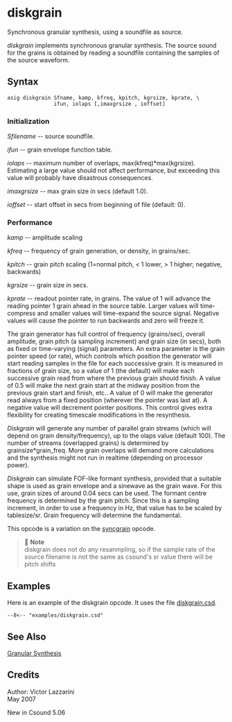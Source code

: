 <!--
id:diskgrain
category:Signal Generators:Granular Synthesis
-->
# diskgrain
Synchronous granular synthesis, using a soundfile as source.

_diskgrain_ implements synchronous granular synthesis. The source sound for the grains is obtained by reading a soundfile containing the samples of the source waveform.

## Syntax
```csound-orc
asig diskgrain Sfname, kamp, kfreq, kpitch, kgrsize, kprate, \
               ifun, iolaps [,imaxgrsize , ioffset]
```

### Initialization
_Sfilename_ -- source soundfile.
  
_ifun_ -- grain envelope function table.
  
_iolaps_ -- maximum number of overlaps, max(kfreq)*max(kgrsize). Estimating a large value should not affect performance, but exceeding this value will probably have disastrous consequences.
  
_imaxgrsize_ -- max grain size in secs (default 1.0).
  
_ioffset_ -- start offset in secs from beginning of file (default: 0).

### Performance
_kamp_ -- amplitude scaling
  
_kfreq_ -- frequency of grain generation, or density, in grains/sec.
  
_kpitch_ -- grain pitch scaling (1=normal pitch, < 1 lower, > 1 higher; negative, backwards)
  
_kgrsize_ -- grain size in secs.
  
_kprate_ -- readout pointer rate, in grains. The value of 1 will advance the reading pointer 1 grain ahead in the source table. Larger values will time-compress and smaller values will time-expand the source signal.  Negative values will cause the pointer to run backwards and zero will freeze it.
  
The grain generator has full control of frequency (grains/sec), overall amplitude, grain pitch (a sampling increment) and grain size (in secs), both as fixed or time-varying (signal) parameters.  An extra parameter is the grain pointer speed (or rate), which controls which position the generator will start reading samples in the file for each successive grain. It is measured in fractions of grain size, so a value of 1 (the default) will make each successive grain read from where the previous grain should finish. A value of 0.5 will make the next grain start at the midway position from the previous grain start and finish, etc.. A value of 0 will make the generator read always from a fixed position (wherever the pointer was last at). A negative value will decrement pointer positions. This control gives extra flexibility for creating timescale modifications in the resynthesis.
  
_Diskgrain_ will generate any number of parallel grain streams (which will depend on grain density/frequency), up to the olaps value (default 100). The number of streams (overlapped grains) is determined by grainsize*grain_freq. More grain overlaps will demand more calculations and the synthesis might not run in realtime (depending on processor power).
  
_Diskgrain_ can simulate FOF-like formant synthesis, provided that a suitable shape is used as grain envelope and a sinewave as the grain wave. For this use, grain sizes of around 0.04 secs can be used. The formant centre frequency is determined by the grain pitch.  Since this is a sampling increment, in order to use a frequency in Hz, that value has to be scaled by tablesize/sr. Grain frequency will determine the fundamental.
  
This opcode is a variation on the  [syncgrain](../../opcodes/syncgrain) opcode.
  
  
> :memo: **Note**  
>  diskgrain does not do any resanmpling, so if the sample rate of the source filename is not the same as csound's sr value there will be pitch shifts

## Examples
Here is an example of the diskgrain opcode. It uses the file [diskgrain.csd](../../examples/diskgrain.csd).
``` csound-orc title="Example of the diskgrain opcode." linenums="1"
--8<-- "examples/diskgrain.csd"
```

## See Also
[Granular Synthesis](../../siggen/granular)

## Credits
Author: Victor Lazzarini  
May 2007

New in Csound 5.06
